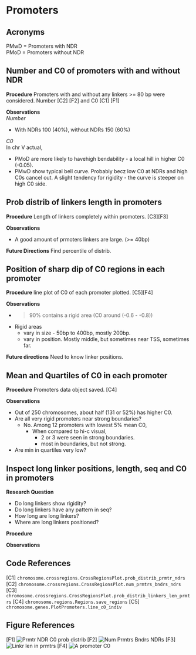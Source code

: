 # Promoters

## Acronyms
PMwD = Promoters with NDR  
PMoD = Promoters without NDR

## Number and C0 of promoters with and without NDR 

**Procedure**
Promoters with and without any linkers >= 80 bp were considered. Number [C2] [F2] and C0 [C1] [F1]

**Observations**  
*Number*  
- With NDRs 100 (40%), without NDRs 150 (60%)

*C0*  
In chr V actual, 
- PMoD are more likely to havehigh bendability - a local hill in higher C0 (-0.05).
- PMwD show typical bell curve. Probably becz low C0 at NDRs and high C0s cancel out. A slight tendency for rigidity - the curve is steeper on high C0 side. 

## Prob distrib of linkers length in promoters 

**Procedure**
Length of linkers completely within promoters. [C3][F3]

**Observations**
- A good amount of prmoters linkers are large. (>= 40bp) 

**Future Directions**
Find percentile of distrib.

## Position of sharp dip of C0 regions in each promoter

**Procedure**
line plot of C0 of each promoter plotted. [C5][F4]

**Observations**
- >90% contains a rigid area (C0 around (-0.6 - -0.8))
- Rigid areas 
  - vary in size - 50bp to 400bp, mostly 200bp.  
  - vary in position. Mostly middle, but sometimes near TSS, sometimes far.  

**Future directions**
Need to know linker positions. 

## Mean and Quartiles of C0 in each promoter

**Procedure**
Promoters data object saved. [C4]

**Observations**
- Out of 250 chromosomes, about half (131 or 52%) has higher C0.
- Are all very rigid promoters near strong boundaries?
  - No. Among 12 promoters with lowest 5% mean C0, 
    - When compared to hi-c visual,
      - 2 or 3 were seen in strong boundaries.
      - most in boundaries, but not strong.
- Are min in quartiles very low?

## Inspect long linker positions, length, seq and C0 in promoters

**Research Question**
- Do long linkers show rigidity?
- Do long linkers have any pattern in seq?
- How long are long linkers?
- Where are long linkers positioned?

**Procedure**

**Observations**


## Code References
[C1] `chromosome.crossregions.CrossRegionsPlot.prob_distrib_prmtr_ndrs`  
[C2] `chromosome.crossregions.CrossRegionsPlot.num_prmtrs_bndrs_ndrs`  
[C3] `chromosome.crossregions.CrossRegionsPlot.prob_distrib_linkers_len_prmtrs`
[C4] `chromosome.regions.Regions.save_regions`
[C5] `chromosome.genes.PlotPromoters.line_c0_indiv`

## Figure References 
[F1] 
![Prmtr NDR C0 prob distrib](../figures/genes/prob_distrib_prmtr_ndrs.png)
[F2]
![Num Prmtrs Bndrs NDRs](../figures/genes/num_prmtrs_bndrs_ndr_V.png)
[F3]
![Linkr len in prmtrs](../figures/linkers/prob_distr_len_prmtrs_V.png)
[F4]
![A promoter C0](../figures/promoters/VL/frw_57812_58311.png)